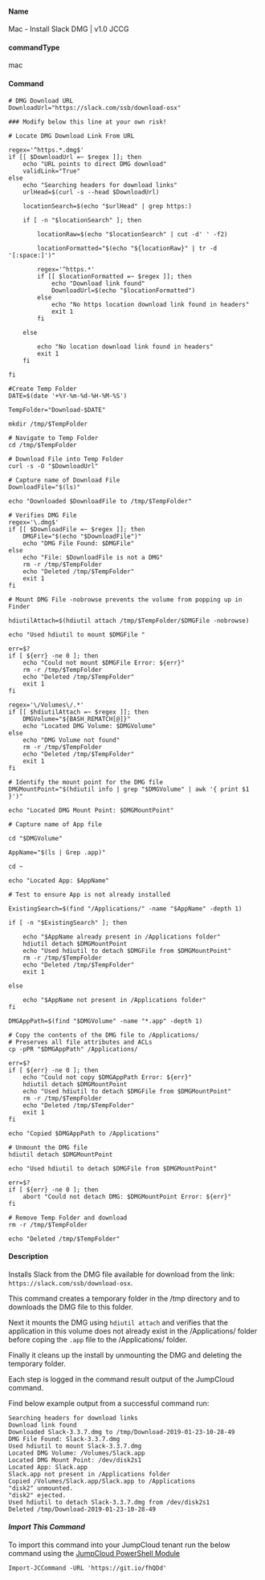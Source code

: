 #### Name

Mac - Install Slack DMG |  v1.0 JCCG

#### commandType

mac

#### Command

```
# DMG Download URL
DownloadUrl="https://slack.com/ssb/download-osx"

### Modify below this line at your own risk!

# Locate DMG Download Link From URL

regex='^https.*.dmg$'
if [[ $DownloadUrl =~ $regex ]]; then
    echo "URL points to direct DMG download"
    validLink="True"
else
    echo "Searching headers for download links"
    urlHead=$(curl -s --head $DownloadUrl)

    locationSearch=$(echo "$urlHead" | grep https:)

    if [ -n "$locationSearch" ]; then

        locationRaw=$(echo "$locationSearch" | cut -d' ' -f2)

        locationFormatted="$(echo "${locationRaw}" | tr -d '[:space:]')"

        regex='^https.*'
        if [[ $locationFormatted =~ $regex ]]; then
            echo "Download link found"
            DownloadUrl=$(echo "$locationFormatted")
        else
            echo "No https location download link found in headers"
            exit 1
        fi

    else

        echo "No location download link found in headers"
        exit 1
    fi

fi

#Create Temp Folder
DATE=$(date '+%Y-%m-%d-%H-%M-%S')

TempFolder="Download-$DATE"

mkdir /tmp/$TempFolder

# Navigate to Temp Folder
cd /tmp/$TempFolder

# Download File into Temp Folder
curl -s -O "$DownloadUrl"

# Capture name of Download File
DownloadFile="$(ls)"

echo "Downloaded $DownloadFile to /tmp/$TempFolder"

# Verifies DMG File
regex='\.dmg$'
if [[ $DownloadFile =~ $regex ]]; then
    DMGFile="$(echo "$DownloadFile")"
    echo "DMG File Found: $DMGFile"
else
    echo "File: $DownloadFile is not a DMG"
    rm -r /tmp/$TempFolder
    echo "Deleted /tmp/$TempFolder"
    exit 1
fi

# Mount DMG File -nobrowse prevents the volume from popping up in Finder

hdiutilAttach=$(hdiutil attach /tmp/$TempFolder/$DMGFile -nobrowse)

echo "Used hdiutil to mount $DMGFile "

err=$?
if [ ${err} -ne 0 ]; then
    echo "Could not mount $DMGFile Error: ${err}"
    rm -r /tmp/$TempFolder
    echo "Deleted /tmp/$TempFolder"
    exit 1
fi

regex='\/Volumes\/.*'
if [[ $hdiutilAttach =~ $regex ]]; then
    DMGVolume="${BASH_REMATCH[@]}"
    echo "Located DMG Volume: $DMGVolume"
else
    echo "DMG Volume not found"
    rm -r /tmp/$TempFolder
    echo "Deleted /tmp/$TempFolder"
    exit 1
fi

# Identify the mount point for the DMG file
DMGMountPoint="$(hdiutil info | grep "$DMGVolume" | awk '{ print $1 }')"

echo "Located DMG Mount Point: $DMGMountPoint"

# Capture name of App file

cd "$DMGVolume"

AppName="$(ls | Grep .app)"

cd ~

echo "Located App: $AppName"

# Test to ensure App is not already installed

ExistingSearch=$(find "/Applications/" -name "$AppName" -depth 1)

if [ -n "$ExistingSearch" ]; then

    echo "$AppName already present in /Applications folder"
    hdiutil detach $DMGMountPoint
    echo "Used hdiutil to detach $DMGFile from $DMGMountPoint"
    rm -r /tmp/$TempFolder
    echo "Deleted /tmp/$TempFolder"
    exit 1

else

    echo "$AppName not present in /Applications folder"
fi

DMGAppPath=$(find "$DMGVolume" -name "*.app" -depth 1)

# Copy the contents of the DMG file to /Applications/
# Preserves all file attributes and ACLs
cp -pPR "$DMGAppPath" /Applications/

err=$?
if [ ${err} -ne 0 ]; then
    echo "Could not copy $DMGAppPath Error: ${err}"
    hdiutil detach $DMGMountPoint
    echo "Used hdiutil to detach $DMGFile from $DMGMountPoint"
    rm -r /tmp/$TempFolder
    echo "Deleted /tmp/$TempFolder"
    exit 1
fi

echo "Copied $DMGAppPath to /Applications"

# Unmount the DMG file
hdiutil detach $DMGMountPoint

echo "Used hdiutil to detach $DMGFile from $DMGMountPoint"

err=$?
if [ ${err} -ne 0 ]; then
    abort "Could not detach DMG: $DMGMountPoint Error: ${err}"
fi

# Remove Temp Folder and download
rm -r /tmp/$TempFolder

echo "Deleted /tmp/$TempFolder"

```

#### Description

Installs Slack from the DMG file available for download from the link: `https://slack.com/ssb/download-osx`.

This command creates a temporary folder in the /tmp directory and to downloads the DMG file to this folder.

Next it mounts the DMG using `hdiutil attach` and verifies that the application in this volume does not already exist in the /Applications/ folder before coping the `.app` file to the /Applications/ folder.

Finally it cleans up the install by unmounting the DMG and deleting the temporary folder.

Each step is logged in the command result output of the JumpCloud command.

Find below example output from a successful command run:

```
Searching headers for download links
Download link found
Downloaded Slack-3.3.7.dmg to /tmp/Download-2019-01-23-10-28-49
DMG File Found: Slack-3.3.7.dmg
Used hdiutil to mount Slack-3.3.7.dmg 
Located DMG Volume: /Volumes/Slack.app
Located DMG Mount Point: /dev/disk2s1
Located App: Slack.app
Slack.app not present in /Applications folder
Copied /Volumes/Slack.app/Slack.app to /Applications
"disk2" unmounted.
"disk2" ejected.
Used hdiutil to detach Slack-3.3.7.dmg from /dev/disk2s1
Deleted /tmp/Download-2019-01-23-10-28-49
```

#### *Import This Command*

To import this command into your JumpCloud tenant run the below command using the [JumpCloud PowerShell Module](https://github.com/TheJumpCloud/support/wiki/Installing-the-JumpCloud-PowerShell-Module)

```
Import-JCCommand -URL 'https://git.io/fhQDd'
```
